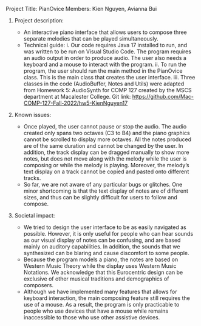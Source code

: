 Project Title: PianOvice
Members: Kien Nguyen, Avianna Bui

1. Project description:
    - An interactive piano interface that allows users to compose three separate melodies that can be played simultaneously.
    - Technical guide:
        i. Our code requires Java 17 installed to run, and was written to be run on Visual Studio Code. The program requires an audio output in order to produce audio. The user also needs a keyboard and a mouse to interact with the program. 
        ii. To run the program, the user should run the main method in the PianOvice class. This is the main class that creates the user interface.
        iii. Three classes in the code (AudioBuffer, Notes and Utils) were adapted from Homework 5: AudioSynth for COMP 127 created by the MSCS department at Macalester College. Git link: https://github.com/Mac-COMP-127-Fall-2022/hw5-KienNguyen17 

2. Known issues:
    - Once played, the user cannot pause or stop the audio. The audio created only spans two octaves (C3 to B4) and the piano graphics cannot be scrolled to display more octaves. All the notes produced are of the same duration and cannot be changed by the user. In addition, the track display can be dragged manually to show more notes, but does not move along with the melody while the user is composing or while the melody is playing. Moreover, the melody’s text display on a track cannot be copied and pasted onto different tracks. 
    - So far, we are not aware of any particular bugs or glitches. One minor shortcoming is that the text display of notes are of different sizes, and thus can be slightly difficult for users to follow and compose. 

3. Societal impact:
    - We tried to design the user interface to be as easily navigated as possible. However, it is only useful for people who can hear sounds as our visual display of notes can be confusing, and are based mainly on auditory capabilities. In addition, the sounds that we synthesized can be blaring and cause discomfort to some people. 
    - Because the program models a piano, the notes are based on Western Music Theory while the display uses Western Music Notations. We acknowledge that this Eurocentric design can be exclusive of other musical traditions and demographics of composers. 
    - Although we have implemented many features that allows for keyboard interaction, the main composing feature still requires the use of a mouse. As a result, the program is only practicable to people who use devices that have a mouse while remains inaccessible to those who use other assistive devices.




